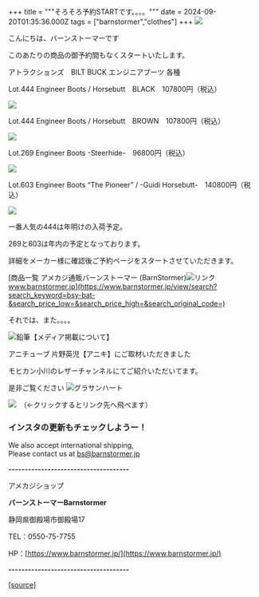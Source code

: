 +++
title = """そろそろ予約STARTです。。。。"""
date = 2024-09-20T01:35:36.000Z
tags = ["barnstormer","clothes"]
+++
[![](https://stat.ameba.jp/user_images/20231023/16/barnstormer-go/b2/03/p/o0420015015354743273.png)](https://ameblo.jp/barnstormer-go/entry-12825670498.html)

こんにちは、バーンストーマーです

このあたりの商品の御予約間もなくスタートいたします。

アトラクションズ　BILT BUCK エンジニアブーツ 各種

Lot.444 Engineer Boots / Horsebutt　BLACK　107800円（税込）

[![](https://stat.ameba.jp/user_images/20240920/10/barnstormer-go/42/83/p/o1000150015488437672.png)](https://stat.ameba.jp/user_images/20240920/10/barnstormer-go/42/83/p/o1000150015488437672.png)

Lot.444 Engineer Boots / Horsebutt　BROWN　107800円（税込）

[![](https://stat.ameba.jp/user_images/20240920/10/barnstormer-go/fb/47/p/o1000150015488437669.png)](https://stat.ameba.jp/user_images/20240920/10/barnstormer-go/fb/47/p/o1000150015488437669.png)

Lot.269 Engineer Boots -Steerhide-　96800円（税込）

[![](https://stat.ameba.jp/user_images/20240920/10/barnstormer-go/0f/78/p/o1000150015488437676.png)](https://stat.ameba.jp/user_images/20240920/10/barnstormer-go/0f/78/p/o1000150015488437676.png)

Lot.603 Engineer Boots “The Pioneer” / -Guidi Horsebutt-　140800円（税込）

[![](https://stat.ameba.jp/user_images/20240920/10/barnstormer-go/a9/0b/p/o1000150015488437666.png)](https://stat.ameba.jp/user_images/20240920/10/barnstormer-go/a9/0b/p/o1000150015488437666.png)

一番人気の444は年明けの入荷予定。

269と603は年内の予定となっております。

詳細をメーカー様に確認後ご予約ページをスタートさせていただきます。

[商品一覧 アメカジ通販バーンストーマー (BarnStormer)![リンク](https://c.stat100.ameba.jp/ameblo/symbols/v3.20.0/svg/gray/editor_link.svg)www.barnstormer.jp](https://www.barnstormer.jp/view/search?search_keyword=bsy-bat-&search_price_low=&search_price_high=&search_original_code=)

それでは、また。。。。

![鉛筆](https://stat100.ameba.jp/blog/ucs/img/char/char3/519.png)【メディア掲載について】

アニチューブ 片野英児【アニキ】にご取材いただきました

モヒカン小川のレザーチャンネルにてご紹介いただいてます。

是非ご覧ください ![グラサンハート](https://stat100.ameba.jp/blog/ucs/img/char/char3/148.png)

[![](https://stat.ameba.jp/user_images/20230412/16/barnstormer-go/6a/23/p/o0108010815269242493.png)](https://www.instagram.com/barnstormer_daily/)　（←クリックするとリンク先へ飛べます）

### インスタの更新もチェックしようー！

We also accept international shipping,  
Please contact us at bs@barnstormer.jp

**\-------------------------------------**

アメカジショップ

**バーンストーマーBarnstormer**

静岡県御殿場市御殿場17

TEL：0550-75-7755

HP：[https://www.barnstormer.jp/](https://www.barnstormer.jp/)

**\-------------------------------------**

[[source]](https://ameblo.jp/barnstormer-go/entry-12868250032.html)
